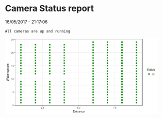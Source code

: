 Camera Status report
================
16/05/2017 - 21:17:06

    All cameras are up and running

![](camreport_files/figure-markdown_github/unnamed-chunk-2-1.png)
